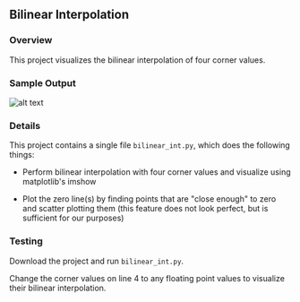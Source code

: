 ## Bilinear Interpolation

### Overview

This project visualizes the bilinear interpolation of four corner values.

### Sample Output

![alt text](https://github.com/harvey2phase/CompPhysics/blob/master/Bilinear%20Interpolation/Sample%20Output.png)

### Details

This project contains a single file `bilinear_int.py`, which does the following things:

* Perform bilinear interpolation with four corner values and visualize using matplotlib's imshow

* Plot the zero line(s) by finding points that are "close enough" to zero and scatter plotting them (this feature does not look perfect, but is sufficient for our purposes)

### Testing

Download the project and run `bilinear_int.py`.

Change the corner values on line 4 to any floating point values to visualize their bilinear interpolation.